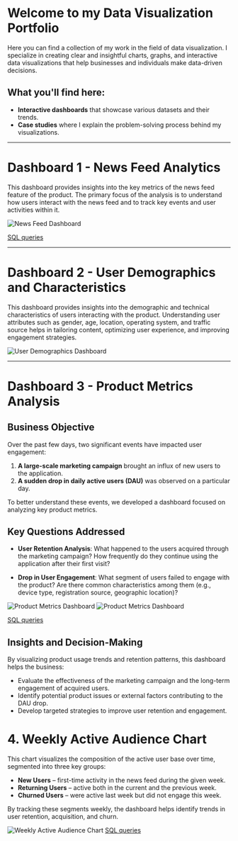 
# Welcome to my Data Visualization Portfolio

Here you can find a collection of my work in the field of data visualization. I specialize in creating clear and insightful charts, graphs, and interactive data visualizations that help businesses and individuals make data-driven decisions.

## What you'll find here:
- **Interactive dashboards** that showcase various datasets and their trends.
- **Case studies** where I explain the problem-solving process behind my visualizations.

---


# Dashboard 1 - News Feed Analytics

This dashboard provides insights into the key metrics of the news feed feature of the product. The primary focus of the analysis is to understand how users interact with the news feed and to track key events and user activities within it.

![News Feed Dashboard](assets/feed-main-dashboard.jpg)

[SQL queries](queries/dashboard-1)

---


# Dashboard 2 - User Demographics and Characteristics

This dashboard provides insights into the demographic and technical characteristics of users interacting with the product. Understanding user attributes such as gender, age, location, operating system, and traffic source helps in tailoring content, optimizing user experience, and improving engagement strategies.

![User Demographics Dashboard](/assets/feed-demographics-geography.jpg)

---

# Dashboard 3 - Product Metrics Analysis

## Business Objective

Over the past few days, two significant events have impacted user engagement:  

1. **A large-scale marketing campaign** brought an influx of new users to the application.  
2. **A sudden drop in daily active users (DAU)** was observed on a particular day.  

To better understand these events, we developed a dashboard focused on analyzing key product metrics.  

## Key Questions Addressed  

- **User Retention Analysis**: What happened to the users acquired through the marketing campaign? How frequently do they continue using the application after their first visit?

- **Drop in User Engagement**: What segment of users failed to engage with the product? Are there common characteristics among them (e.g., device type, registration source, geographic location)?  

![Product Metrics Dashboard](/assets/campaign_retention.jpg)
![Product Metrics Dashboard](/assets/users_with_poor_engagement.jpg)

[SQL queries](queries/dashboard-3.sql)

## Insights and Decision-Making  

By visualizing product usage trends and retention patterns, this dashboard helps the business:  

- Evaluate the effectiveness of the marketing campaign and the long-term engagement of acquired users.  
- Identify potential product issues or external factors contributing to the DAU drop.  
- Develop targeted strategies to improve user retention and engagement.  


# 4. Weekly Active Audience Chart 

This chart visualizes the composition of the active user base over time, segmented into three key groups:  

- **New Users** – first-time activity in the news feed during the given week.  
- **Returning Users** – active both in the current and the previous week.  
- **Churned Users** – were active last week but did not engage this week.  

By tracking these segments weekly, the dashboard helps identify trends in user retention, acquisition, and churn.

![Weekly Active Audience Chart](/assets/audience-per-week-retention.jpg)
[SQL queries](queries/dashboard-4.sql)

